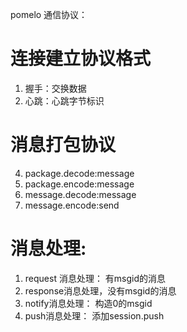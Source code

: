 pomelo 通信协议：

# 连接建立协议格式
1. 握手：交换数据
2. 心跳：心跳字节标识

# 消息打包协议
4. package.decode:message
5. package.encode:message
6. message.decode:message
7. message.encode:send

# 消息处理:
1. request 消息处理： 有msgid的消息
2. response消息处理，没有msgid的消息
3. notify消息处理： 构造0的msgid
4. push消息处理： 添加session.push